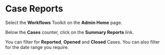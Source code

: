 # Case Reports

Select the **Workflows** Toolkit on the **Admin Home** page.

Below the **Cases** counter, click on the <i class="fas fa-file-chart-line"></i> **Summary Reports** link.

You can filter for **Reported**, **Opened** and **Closed** Cases. You can also filter for the date range you require.
